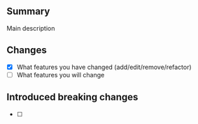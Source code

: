 ## Summary

Main description

## Changes

- [x] What features you have changed (add/edit/remove/refactor)
- [ ] What features you will change

## Introduced breaking changes

- [ ] 


